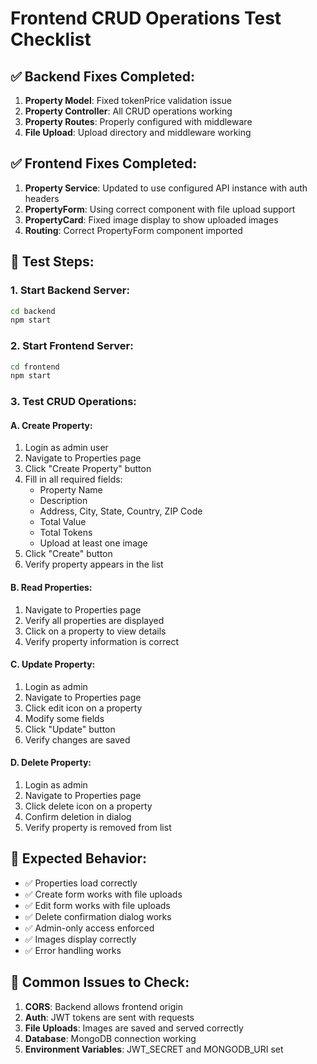 # Frontend CRUD Operations Test Checklist

## ✅ Backend Fixes Completed:
1. **Property Model**: Fixed tokenPrice validation issue
2. **Property Controller**: All CRUD operations working
3. **Property Routes**: Properly configured with middleware
4. **File Upload**: Upload directory and middleware working

## ✅ Frontend Fixes Completed:
1. **Property Service**: Updated to use configured API instance with auth headers
2. **PropertyForm**: Using correct component with file upload support
3. **PropertyCard**: Fixed image display to show uploaded images
4. **Routing**: Correct PropertyForm component imported

## 🧪 Test Steps:

### 1. Start Backend Server:
```bash
cd backend
npm start
```

### 2. Start Frontend Server:
```bash
cd frontend
npm start
```

### 3. Test CRUD Operations:

#### A. Create Property:
1. Login as admin user
2. Navigate to Properties page
3. Click "Create Property" button
4. Fill in all required fields:
   - Property Name
   - Description
   - Address, City, State, Country, ZIP Code
   - Total Value
   - Total Tokens
   - Upload at least one image
5. Click "Create" button
6. Verify property appears in the list

#### B. Read Properties:
1. Navigate to Properties page
2. Verify all properties are displayed
3. Click on a property to view details
4. Verify property information is correct

#### C. Update Property:
1. Login as admin
2. Navigate to Properties page
3. Click edit icon on a property
4. Modify some fields
5. Click "Update" button
6. Verify changes are saved

#### D. Delete Property:
1. Login as admin
2. Navigate to Properties page
3. Click delete icon on a property
4. Confirm deletion in dialog
5. Verify property is removed from list

## 🔧 Expected Behavior:
- ✅ Properties load correctly
- ✅ Create form works with file uploads
- ✅ Edit form works with file uploads
- ✅ Delete confirmation dialog works
- ✅ Admin-only access enforced
- ✅ Images display correctly
- ✅ Error handling works

## 🚨 Common Issues to Check:
1. **CORS**: Backend allows frontend origin
2. **Auth**: JWT tokens are sent with requests
3. **File Uploads**: Images are saved and served correctly
4. **Database**: MongoDB connection working
5. **Environment Variables**: JWT_SECRET and MONGODB_URI set 
